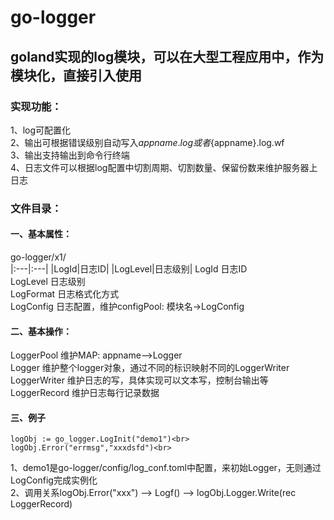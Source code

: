 # go-logger
## goland实现的log模块，可以在大型工程应用中，作为模块化，直接引入使用
### 实现功能：
1、log可配置化<br>
2、输出可根据错误级别自动写入${appname}.log 或者${appname}.log.wf <br>
3、输出支持输出到命令行终端 <br>
4、日志文件可以根据log配置中切割周期、切割数量、保留份数来维护服务器上日志<br>

### 文件目录：
#### 一、基本属性：
go-logger/x1/<br>
|:---|:---|
|LogId|日志ID|
|LogLevel|日志级别|
LogId           日志ID<br>
LogLevel        日志级别<br>
LogFormat       日志格式化方式<br>
LogConfig       日志配置，维护configPool: 模块名->LogConfig<br>

#### 二、基本操作：
LoggerPool      维护MAP: appname-->Logger<br>
Logger          维护整个logger对象，通过不同的标识映射不同的LoggerWriter<br>
LoggerWriter    维护日志的写，具体实现可以文本写，控制台输出等<br>
LoggerRecord    维护日志每行记录数据<br>

#### 三、例子
```
logObj := go_logger.LogInit("demo1")<br>
logObj.Error("errmsg","xxxdsfd")<br>
````
1、demo1是go-logger/config/log_conf.toml中配置，来初始Logger，无则通过LogConfig完成实例化<br>
2、调用关系logObj.Error("xxx") --> Logf() --> logObj.Logger.Write(rec LoggerRecord)<br>
